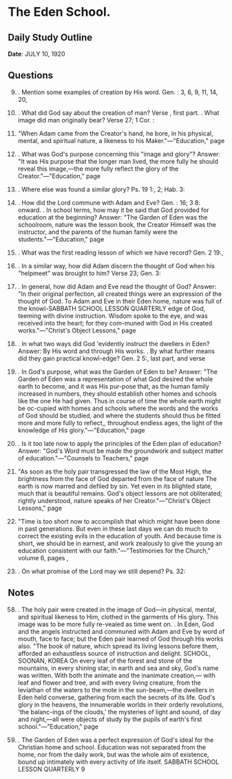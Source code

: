 # The Eden School.

## Daily Study Outline

**Date**: JULY 10, 1920

## Questions

9. . Mention some examples of creation by His word. Gen. : 3, 6, 9, 11, 14, 20,  

24. . What did God say about the creation of man? Verse , first part. . What image did man originally bear? Verse 27; 1 Cor. :  

7. "When Adam came from the Creator's hand, he bore, in his physical, mental, and spiritual nature, a likeness to his Maker."—"Education," page  

15. . What was God's purpose concerning this "image and glory"? Answer: "It was His purpose that the longer man lived, the more fully he should reveal this image,—the more fully reflect the glory of the Creator."—"Education," page  

15. . Where else was found a similar glory? Ps. 19 1:, 2; Hab. 3:  

3. . How did the Lord commune with Adam and Eve? Gen. : 16; 3 8: onward. . In school terms, how may it be said that God provided for education at the beginning? Answer: "The Garden of Eden was the schoolroom, nature was the lesson book, the Creator Himself was the instructor, and the parents of the human family were the students."—"Education," page  

20. . What was the first reading lesson of which we have record? Gen. 2 19:,  

20. . In a similar way, how did Adam discern the thought of God when his "helpmeet" was brought to him? Verse 23; Gen. 3:  

20. . In general, how did Adam and Eve read the thought of God? Answer: "In their original perfection, all created things were an expression of the thought of God. To Adam and Eve in their Eden home, nature was full of the knowl-SABBATH SCHOOL LESSON QUARTERLY edge of God, teeming with divine instruction. Wisdom spoke to the eye, and was received into the heart; for they com-muned with God in His created works."—"Christ's Object Lessons," page  

18. . In what two ways did God 'evidently instruct the dwellers in Eden? Answer: By His word and through His works. . By what further means did they gain practical knowl-edge? Gen. 2 5:, last part, and verse  

15. . In God's purpose, what was the Garden of Eden to be? Answer: "The Garden of Eden was a representation of what God desired the whole earth to become, and it was His pur-pose that, as the human family increased in numbers, they should establish other homes and schools like the one He had given. Thus in course of time the whole earth might be oc-cupied with homes and schools where the words and the works of God should be studied, and where the students should thus be fitted more and more fully to refiect,, throughout endless ages, the light of the knowledge of His glory."—"Education," page  

22. . Is it too late now to apply the principles of the Eden plan of education? Answer: "God's Word must be made the groundwork and subject matter of education."—"Counsels to Teachers," page  

16. "As soon as the holy pair transgressed the law of the Most High, the brightness from the face of God departed from the face of nature The earth is now marred and defiled by sin. Yet even in its blighted state, much that is beautiful remains. God's object lessons are not obliterated; rightly understood, nature speaks of her Creator."—"Christ's Object Lessons," page  

18. "Time is too short now to accomplish that which might have been done in past generations. But even in these last days we can do much to correct the existing evils in the education of youth. And because time is short, we should be in earnest, and work zealously to give the young an education consistent with our faith."—"Testimonies for the Church," volume 6, pages ,  

180. . On what promise of the Lord may we still depend? Ps. 32:  

## Notes

58. .  The holy pair were created in the image of God—in physical, mental, and spiritual likeness to Him, clothed in the garments of His glory.  This image was to be more fully re-vealed as time went on. .  In Eden, God and the angels instructed and communed with Adam and Eve by word of mouth, face to face; but the Eden pair learned of God through His works also. "The book of nature, which spread its living lessons before them, afforded an exhaustless source of instruction and delight.  SCHOOL, SOONAN, KOREA On every leaf of the forest and stone of the mountains, in every shining star, in earth and sea and sky, God's name was written.  With both the animate and the inanimate creation,— with leaf and flower and tree, and with every living creature, from the leviathan of the waters to the mote in the sun-beam,—the dwellers in Eden held converse, gathering from each the secrets of its life.  God's glory in the heavens, the innumerable worlds in their orderly revolutions, 'the balanc-ings of the clouds,' the mysteries of light and sound, of day and night,—all were objects of study by the pupils of earth's first school."—"Education," page  

21. .  The Garden of Eden was a perfect expression of God's ideal for the Christian home and school.  Education was not separated from the home, nor from the daily work, but was the whole aim of existence, bound up intimately with every activity of life itself.  SABBATH SCHOOL LESSON QUARTERLY 9  

